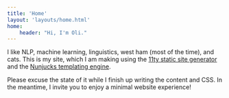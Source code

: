 ```yaml
---
title: 'Home'
layout: 'layouts/home.html'
home:
    header: "Hi, I'm Oli."
---
```


I like NLP, machine learning, linguistics, west ham (most of the time), and cats. This is my site, which I am making using the [11ty static site generator](https://github.com/11ty/eleventy) and the [Nunjucks templating engine](https://github.com/mozilla/nunjucks).

Please excuse the state of it while I finish up writing the content and CSS. In the meantime, I invite you to enjoy a minimal website experience!